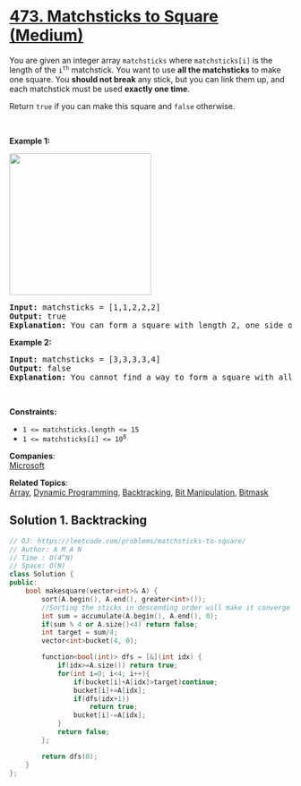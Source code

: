 # [473. Matchsticks to Square (Medium)](https://leetcode.com/problems/matchsticks-to-square/)

<p>You are given an integer array <code>matchsticks</code> where <code>matchsticks[i]</code> is the length of the <code>i<sup>th</sup></code> matchstick. You want to use <strong>all the matchsticks</strong> to make one square. You <strong>should not break</strong> any stick, but you can link them up, and each matchstick must be used <strong>exactly one time</strong>.</p>

<p>Return <code>true</code> if you can make this square and <code>false</code> otherwise.</p>

<p>&nbsp;</p>
<p><strong>Example 1:</strong></p>
<img alt="" src="https://assets.leetcode.com/uploads/2021/04/09/matchsticks1-grid.jpg" style="width: 253px; height: 253px;">
<pre><strong>Input:</strong> matchsticks = [1,1,2,2,2]
<strong>Output:</strong> true
<strong>Explanation:</strong> You can form a square with length 2, one side of the square came two sticks with length 1.
</pre>

<p><strong>Example 2:</strong></p>

<pre><strong>Input:</strong> matchsticks = [3,3,3,3,4]
<strong>Output:</strong> false
<strong>Explanation:</strong> You cannot find a way to form a square with all the matchsticks.
</pre>

<p>&nbsp;</p>
<p><strong>Constraints:</strong></p>

<ul>
	<li><code>1 &lt;= matchsticks.length &lt;= 15</code></li>
	<li><code>1 &lt;= matchsticks[i] &lt;= 10<sup>8</sup></code></li>
</ul>


**Companies**:  
[Microsoft](https://leetcode.com/company/microsoft)

**Related Topics**:  
[Array](https://leetcode.com/tag/array/), [Dynamic Programming](https://leetcode.com/tag/dynamic-programming/), [Backtracking](https://leetcode.com/tag/backtracking/), [Bit Manipulation](https://leetcode.com/tag/bit-manipulation/), [Bitmask](https://leetcode.com/tag/bitmask/)

## Solution 1. Backtracking



```cpp
// OJ: https://leetcode.com/problems/matchsticks-to-square/
// Author: A M A N
// Time : O(4^N)
// Space: O(N)
class Solution {
public:
    bool makesquare(vector<int>& A) {
        sort(A.begin(), A.end(), greater<int>());
        //Sorting the sticks in descending order will make it converge faster because it's easy to fill in sands but hard to fill in peddles; filling peddles first will fail faster.
        int sum = accumulate(A.begin(), A.end(), 0);
        if(sum % 4 or A.size()<4) return false;
        int target = sum/4;
        vector<int>bucket(4, 0);

        function<bool(int)> dfs = [&](int idx) {
            if(idx>=A.size()) return true;
            for(int i=0; i<4; i++){
                if(bucket[i]+A[idx]>target)continue;
                bucket[i]+=A[idx];
                if(dfs(idx+1))
                    return true;
                bucket[i]-=A[idx];
            }
            return false;
        };

        return dfs(0);
    }
};
```